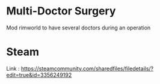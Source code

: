 # Multi-Doctor Surgery
 Mod rimworld to have several doctors during an operation

 # Steam
  Link : https://steamcommunity.com/sharedfiles/filedetails/?edit=true&id=3356249192
